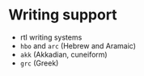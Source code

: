 # Writing support

*   rtl writing systems
*   `hbo` and `arc` (Hebrew and Aramaic)
*   `akk` (Akkadian, cuneiform)
*   `grc` (Greek)

